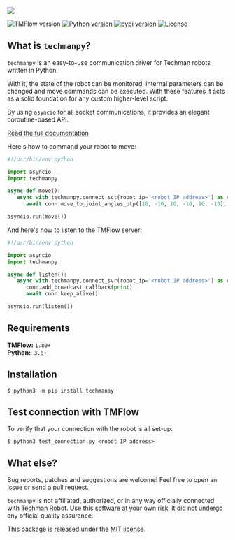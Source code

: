 <p align="left">
  <img src='https://raw.githubusercontent.com/jvdtoorn/techmanpy/master/img/logo.png'>
</p>

![TMFlow version](https://img.shields.io/badge/TMFlow-1.80%2B-green)
[![Python version](https://img.shields.io/badge/Python-3.8%2B-blue)](https://pypi.org/project/techmanpy)
[![pypi version](https://img.shields.io/badge/PyPI-v1.0-blue)](https://pypi.org/project/techmanpy)
[![License](https://img.shields.io/badge/License-MIT-red)](https://github.com/jvdtoorn/techmanpy/blob/master/LICENSE)

## What is `techmanpy`?

`techmanpy` is an easy-to-use communication driver for Techman robots written in Python.

With it, the state of the robot can be monitored, internal parameters can be changed and move commands can be executed. With these features it acts as a solid foundation for any custom higher-level script.

By using `asyncio` for all socket communications, it provides an elegant coroutine-based API.

[Read the full documentation](https://github.com/jvdtoorn/techmanpy/wiki)

Here's how to command your robot to move:
```Python
#!/usr/bin/env python

import asyncio
import techmanpy

async def move():
   async with techmanpy.connect_sct(robot_ip='<robot IP address>') as conn:
      await conn.move_to_joint_angles_ptp([10, -10, 10, -10, 10, -10], 0.10, 200, 0)

asyncio.run(move())
```

And here's how to listen to the TMFlow server:
```Python
#!/usr/bin/env python

import asyncio
import techmanpy

async def listen():
   async with techmanpy.connect_svr(robot_ip='<robot IP address>') as conn:
      conn.add_broadcast_callback(print)
      await conn.keep_alive()

asyncio.run(listen())
```

## Requirements
**TMFlow:** `1.80+`  
**Python:** &nbsp;`3.8+`

## Installation
```
$ python3 -m pip install techmanpy
```

## Test connection with TMFlow
To verify that your connection with the robot is all set-up:
```
$ python3 test_connection.py <robot IP address>
```

## What else?
Bug reports, patches and suggestions are welcome! Feel free to open an [issue](https://github.com/jvdtoorn/techmanpy/issues/new) or send a [pull request](https://github.com/jvdtoorn/techmanpy/pulls).

`techmanpy` is not affiliated, authorized, or in any way officially connected with [Techman Robot](https://www.tm-robot.com/en/). Use this software at your own risk, it did not undergo any official quality assurance.

This package is released under the [MIT license](https://github.com/jvdtoorn/techmanpy/blob/master/LICENSE).
